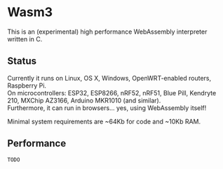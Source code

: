 # Wasm3

This is an (experimental) high performance WebAssembly interpreter written in C.

## Status
Currently it runs on Linux, OS X, Windows, OpenWRT-enabled routers, Raspberry Pi.  
On microcontrollers: ESP32, ESP8266, nRF52, nRF51, Blue Pill, Kendryte 210, MXChip AZ3166, Arduino MKR1010 (and similar).  
Furthermore, it can run in browsers... yes, using WebAssembly itself!

Minimal system requirements are ~64Kb for code and ~10Kb RAM.

## Performance

`TODO`
